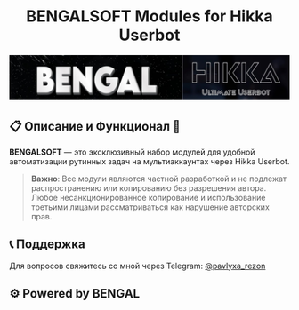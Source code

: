 <h1 align="center">BENGALSOFT Modules for Hikka Userbot</h1>

<p align="center">
  <img src="https://raw.githubusercontent.com/BENGALX/SOFT/bengal/IMAGE/BENGALHIKKA.jpg" alt="BENGAL HIKKA" width="900"/>
</p>

## 📋 Описание и Функционал 🚀
**BENGALSOFT** — это эксклюзивный набор модулей для удобной автоматизации рутинных задач на мультиаккаунтах через Hikka Userbot.

> **Важно**: Все модули являются частной разработкой и не подлежат распространению или копированию без разрешения автора. Любое несанкционированное копирование и использование третьими лицами рассматриваться как нарушение авторских прав.

## 📞 Поддержка

Для вопросов свяжитесь со мной через Telegram: [@pavlyxa_rezon](https://t.me/pavlyxa_rezon)

<p align="center">
  <b><h2>⚙️ Powered by BENGAL</h2></b>
</p>
